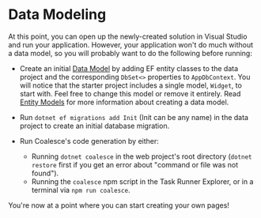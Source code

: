 <!-- MARKER:data-modeling -->

# Data Modeling

At this point, you can open up the newly-created solution in Visual Studio and run your application. However, your application won't do much without a data model, so you will probably want to do the following before running:

- Create an initial [Data Model](/modeling/model-types/entities.md) by adding EF entity classes to the data project and the corresponding `DbSet<>` properties to `AppDbContext`. You will notice that the starter project includes a single model, `Widget`, to start with. Feel free to change this model or remove it entirely. Read [Entity Models](/modeling/model-types/entities.md) for more information about creating a data model. 

- Run ``dotnet ef migrations add Init`` (Init can be any name) in the data project to create an initial database migration.

- Run Coalesce's code generation by either:

    - Running ``dotnet coalesce`` in the web project's root directory (`dotnet restore` first if you get an error about "command or file was not found").
    - Running the ``coalesce`` npm script in the Task Runner Explorer, or in a terminal via `npm run coalesce`.

You're now at a point where you can start creating your own pages!


<!-- MARKER:data-modeling-end -->